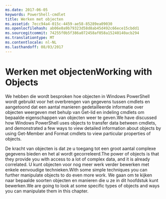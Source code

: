 ```yaml
---
ms.date: 2017-06-05
keywords: PowerShell-cmdlet
title: Werken met objecten
ms.assetid: 7ecc94a4-015c-4459-ae58-85289ea09030
ms.openlocfilehash: ab06e0a9b79323d58d8ab45d492c66ece15cbdd1
ms.sourcegitcommit: 74255f0b5f386a072458af058a15240140acb294
ms.translationtype: MT
ms.contentlocale: nl-NL
ms.lasthandoff: 08/03/2017
---
```

# <a name="working-with-objects"></a><span data-ttu-id="37ff1-103">Werken met objecten</span><span class="sxs-lookup"><span data-stu-id="37ff1-103">Working with Objects</span></span>
<span data-ttu-id="37ff1-104">We hebben die wordt besproken hoe objecten in Windows PowerShell wordt gebruikt voor het overbrengen van gegevens tussen cmdlets en aangetoond dat een aantal manieren gedetailleerde informatie over objecten weergeven met behulp van Get-lid en indeling cmdlets om bepaalde eigenschappen van objecten weer te geven.</span><span class="sxs-lookup"><span data-stu-id="37ff1-104">We have discussed how Windows PowerShell uses objects to transfer data between cmdlets, and demonstrated a few ways to view detailed information about objects by using Get-Member and Format cmdlets to view particular properties of objects.</span></span>

<span data-ttu-id="37ff1-105">De kracht van objecten is dat ze u toegang tot een groot aantal complexe gegevens bieden en het al wordt gecorreleerd.</span><span class="sxs-lookup"><span data-stu-id="37ff1-105">The power of objects is that they provide you with access to a lot of complex data, and it is already correlated.</span></span> <span data-ttu-id="37ff1-106">U kunt objecten voor nog meer werk verder bewerken met enkele eenvoudige technieken.</span><span class="sxs-lookup"><span data-stu-id="37ff1-106">With some simple techniques you can further manipulate objects to do even more work.</span></span> <span data-ttu-id="37ff1-107">We gaan om te kijken naar bepaalde soorten objecten en manieren die u ze in dit hoofdstuk kunt bewerken.</span><span class="sxs-lookup"><span data-stu-id="37ff1-107">We are going to look at some specific types of objects and ways you can manipulate them in this chapter.</span></span>


